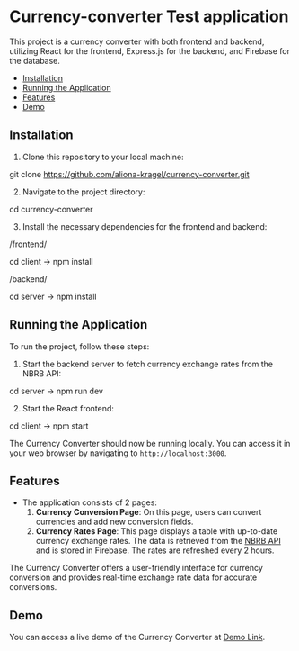 # Currency-converter Test application

This project is a currency converter with both frontend and backend, utilizing React for the frontend, Express.js for the backend, and Firebase for the database.

- [Installation](#installation)
- [Running the Application](#running-the-application)
- [Features](#features)
- [Demo](#demo)


## Installation

1. Clone this repository to your local machine:

git clone https://github.com/aliona-kragel/currency-converter.git

2. Navigate to the project directory:

cd currency-converter

3. Install the necessary dependencies for the frontend and backend:

/frontend/ 
 
cd client ->
npm install

/backend/ 

cd server ->
npm install


## Running the Application

To run the project, follow these steps:

1. Start the backend server to fetch currency exchange rates from the NBRB API:

cd server ->
npm run dev

2. Start the React frontend:

cd client ->
npm start

The Currency Converter should now be running locally. You can access it in your web browser by navigating to `http://localhost:3000`.


## Features

- The application consists of 2 pages:
  1. **Currency Conversion Page**: On this page, users can convert currencies and add new conversion fields.
  2. **Currency Rates Page**: This page displays a table with up-to-date currency exchange rates. The data is retrieved from the [NBRB API](https://api.nbrb.by/exrates/rates?periodicity=0) and is stored in Firebase. The rates are refreshed every 2 hours.

The Currency Converter offers a user-friendly interface for currency conversion and provides real-time exchange rate data for accurate conversions.

## Demo

You can access a live demo of the Currency Converter at [Demo Link](https://converter-client-29f77d8bee43.herokuapp.com).


